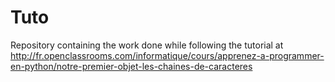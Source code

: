 Tuto
====
Repository containing the work done while following the tutorial at http://fr.openclassrooms.com/informatique/cours/apprenez-a-programmer-en-python/notre-premier-objet-les-chaines-de-caracteres
